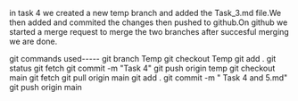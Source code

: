 in task 4 we created a new temp branch and added the Task_3.md file.We then added and commited the changes then pushed to github.On github we started a merge request to merge the two branches after succesful merging we are done.


git commands used-----
git branch Temp
git checkout Temp
git add .
git status
git fetch
git commit -m "Task 4"
git push origin temp
git checkout main
git fetch
git pull origin main
git add .
git commit -m "	Task 4 and 5.md"
git push origin main

